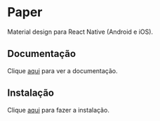 # Paper

Material design para React Native (Android e iOS).

## Documentação

Clique [aqui](https://github.com/callstack/react-native-paper) para ver a documentação.

## Instalação

Clique [aqui](https://www.npmjs.com/package/react-native-paper) para fazer a instalação.